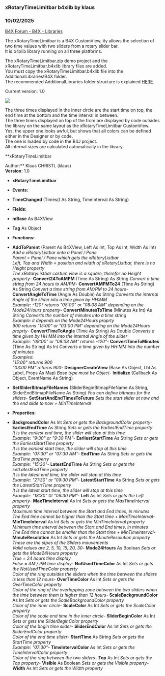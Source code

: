 ###  xRotaryTimeLimitbar b4xlib by klaus
### 10/02/2025
[B4X Forum - B4X - Libraries](https://www.b4x.com/android/forum/threads/168897/)

The xRotaryTimeLimitbar is a B4X CustomView, ity allows the selection of two time values with two sliders from a rotary slider bar.  
It is b4xlib library running on all three platforms.  
  
The xRotaryTimeLimitbar.zip demo project and the xRotaryTimeLimitbar.b4xlib library files are added.  
You must copy the xRotaryTimeLimitbar.b4xlib file into the AdditionalLibraries\B4X folder.  
The recommended AdditionalLibraries folder structure is explained [HERE](https://www.b4x.com/guides/B4XGettingStarted.html#pfa).  
  
Current version: 1.0  
  
![](https://www.b4x.com/android/forum/attachments/167517)  
  
The three times displayed in the inner circle are the start time on top, the end time at the bottom and the time interval in between.  
The three times displayed on top of the from are displayed by code outsides the library on the same layout as the xRotaryTimeLimitbar CustomView.  
Yes, the upper one looks awful, but shows that all colors can be defined either in the Designer or by code.  
The one is loaded by code in the B4J project.  
All internal sizes are calculated automatically in the library.  
  
**xRotaryTimeLimitbar  
  
Author:** Klaus CHRISTL (klaus)  
**Version:** 1.0  

- **xRotaryTimeLimitbar**

- **Events:**

- **TimeChanged** (Times() As String, TimeInterval As String)

- **Fields:**

- **mBase** As B4XView
- **Tag** As Object

- **Functions:**

- **AddToParent** (Parent As B4XView, Left As Int, Top As Int, Width As Int)
*Add a xRotaryListbar onto a Panel / Pane  
 Parent = Panel / Pane which gets the xRotaryListbar  
 Left, Top and Width = position and width of xRotaryListbar, there is no Height property  
 The xRotaryListbar costum view is a square, therefor no Height property*- **Convert24ToAMPM** (Time As String) As String
*Convert a time string from 24 hours to AM/PM*- **ConvertAMPMTo24** (Time As String) As String
*Convert a time string from AM/PM to 24 hours*- **ConvertAngleToTime** (Angle As Double) As String
*Converts the internal Angle of the slider into a time given by HH:MM  
 Example: -120° returns "08:00" or "08:08 AM" depending on the Mode24Hours property*- **ConvertMinutesToTime** (Minutes As Int) As String
*Converts the number of minutes into a time string  
 Example: it depends on the Mode24Hours proprty  
 900 returns "15:00" or "03:00 PM" depending on the Mode24Hours proprty*- **ConvertTimeToAngle** (Time As String) As Double
*Converts a time given by HH:MM into the internal Angle of the slider  
 Example: "08:00" or "08:08 AM" returns -120°*- **ConvertTimeToMinutes** (Time As String) As Int
*Converts a time given by HH:MM into the number of minutes  
 Examples:  
 "15:00" returns 900  
 "03:00 PM" returns 900*- **DesignerCreateView** (Base As Object, Lbl As Label, Props As Map)
*Base type must be Object*- **Initialize** (Callback As Object, EventName As String)
- **SetSliderBitmapFileNames** (SliderBeginBitmapFileName As String, SliderEndBitmapFileName As String)
*You can define bitmaps for the sliders*- **SetStartAndEndTimesToFuture**
*Sets the start slider at now and the end slide to now + MinTimeInterval*
- **Properties:**

- **BackgroundColor** As Int
*Sets or gets the BackgroundColor property*- **EarliestEndTime** As String
*Sets or gets the EarliestEndTime property  
 It is the earliest end time, the slider will stop at this time  
 Example: "9:30" or "9:30 PM"*- **EarliestStartTime** As String
*Sets or gets the EarliestStartTime property  
 It is the earliest start time, the slider will stop at this time  
 Example: "07:30" or "07:30 AM"*- **EndTime** As String
*Sets or gets the EndTime property  
 Example: "15:30"*- **LatestEndTime** As String
*Sets or gets the setLatestEndTime property  
 It is the latest end time, the slider will stop at this time  
 Example: "21:30" or "09:30 PM"*- **LatestStartTime** As String
*Sets or gets the LatestStartTime property  
 It is the latest start time, the slider will stop at this time  
 Example: "18:30" 0t "06:30 PM"*- **Left** As Int
*Sets or gets the Left property*- **MaxTimeInterval** As Int
*Sets or gets the MaxTimeInterval property  
 Maximum time interval between the Start and End times, in minutes  
 The End time cannot be higher than the Start time + MaxTimeInterval*- **MinTimeInterval** As Int
*Sets or gets the MinTimeInterval property  
 Minimum time interval between the Start and End times, in minutes  
 The End time cannot be smaller than the Start time + MinTimeInterval*- **MinuteResolution** As Int
*Sets or gets the MinuteResolution property  
 These are the stpes of the Sliders mouvements  
 Valid values are 2, 5, 10, 15, 20, 30*- **Mode24Hours** As Boolean
*Sets or gets the Mode24Hours property  
 True = 24 hours time display  
 False = AM / PM time display*- **NotUsedTimeColor** As Int
*Sets or gets the NotUsedTimeColor property  
 Color of the ring outsides the sliders when the time between the sliders is less than 12 hours*- **OverTimeColor** As Int
*Sets or gets the OverTimeColor property  
 Color of the ring of the overlapping zone between the two sliders when the time between them is higher than 12 hours*- **ScaleBackgroundColor** As Int
*Sets or gets the ScaleBackgroundColor property  
 Color of the inner circle*- **ScaleColor** As Int
*Sets or gets the ScaleColor property  
 Color of the scale and time in the inner circle*- **SliderBeginColor** As Int
*Sets or gets the SliderBeginColor property  
 Color of the begin time slider*- **SliderEndColor** As Int
*Sets or gets the SliderEndColor property  
 Color of the end time slider*- **StartTime** As String
*Sets or gets the StartTime property  
 Example: "07:30"*- **TimeIntervalColor** As Int
*Sets or gets the TimeIntervalColor property  
 Color of the ring between the two sliders*- **Top** As Int
*Sets or gets the Top property*- **Visible** As Boolean
*Sets or gets the Visible property*- **Width** As Int
*Sets or gets the Width property*